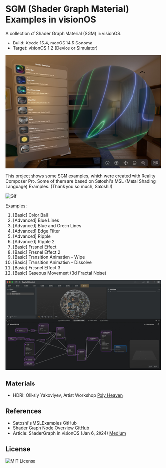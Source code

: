 # SGM (Shader Graph Material) Examples in visionOS

A collection of Shader Graph Material (SGM) in visionOS.

- Build: Xcode 15.4, macOS 14.5 Sonoma
- Target: visionOS 1.2 (Device or Simulator)

![Image](assets/ss01.jpg)

This project shows some SGM examples, which were created with Reality Composer Pro.
Some of them are based on Satoshi's MSL (Metal Shading Language) Examples. (Thank you so much, Satoshi!)

![Gif](assets/mv720pshort.gif)

Examples:

1. [Basic] Color Ball
1. [Advanced] Blue Lines
1. [Advanced] Blue and Green Lines
1. [Advanced] Edge Filter
1. [Advanced] Ripple
1. [Advanced] Ripple 2
1. [Basic] Fresnel Effect
1. [Basic] Fresnel Effect 2
1. [Basic] Transition Animation - Wipe
1. [Basic] Transition Animation - Dissolve
1. [Basic] Fresnel Effect 3
1. [Basic] Gaseous Movement (3d Fractal Noise)

![Image](assets/ss02.jpg)

<!--
## Examples
-->

<!-- Ex.01: -->
<!--
<details>
<summary> Ex.01: xxxx (Click to expand) </summary>

description...

description...

description...

</details>
-->

<!-- Ex.02: -->
<!--
<details>
<summary> Ex.02: xxxx (Click to expand) </summary>

description...

description...

description...

</details>
-->

## Materials

- HDRI: Oliksiy Yakovlyev, Artist Workshop [Poly Heaven](https://polyhaven.com/a/artist_workshop) 


## References

- Satoshi's MSLExamples [GitHub](https://github.com/satoshi0212/MSLExamples)
- Shader Graph Node Overview [GitHub](https://github.com/ynagatomo/evolution-Metal-ARKit-RealityKit-sheet)
- Article: ShaderGraph in visionOS (Jan 6, 2024) [Medium](https://levelup.gitconnected.com/shadergraph-in-visionos-45598e49626c)

## License

![MIT License](http://img.shields.io/badge/license-MIT-blue.svg?style=flat)
